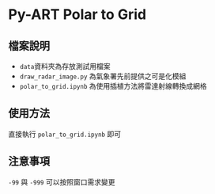 # Py-ART Polar to Grid

## 檔案說明
- `data`資料夾為存放測試用檔案
- `draw_radar_image.py` 為氣象署先前提供之可是化模組
- `polar_to_grid.ipynb` 為使用插植方法將雷達射線轉換成網格

## 使用方法
直接執行 `polar_to_grid.ipynb` 即可

## 注意事項
`-99` 與 `-999` 可以按照窗口需求變更

